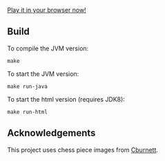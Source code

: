
[Play it in your browser now!](http://cdietze.github.io/rook/)

## Build

To compile the JVM version:

    make
    
To start the JVM version:

    make run-java
    
To start the html version (requires JDK8):

    make run-html

## Acknowledgements
This project uses chess piece images from [Cburnett](https://en.wikipedia.org/wiki/User:Cburnett).
